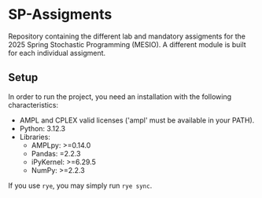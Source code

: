 # SP-Assigments

Repository containing the different lab and mandatory assigments for the 2025 Spring Stochastic Programming (MESIO). A different module is built for each individual assigment.

## Setup
In order to run the project, you need an installation with the following characteristics:
* AMPL and CPLEX valid licenses ('ampl' must be available in your PATH).
* Python: 3.12.3
* Libraries:
    * AMPLpy: >=0.14.0
    * Pandas: =2.2.3
    * iPyKernel: >=6.29.5
    * NumPy: >=2.2.3

If you use `rye`, you may simply run `rye sync`.
